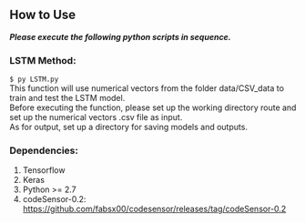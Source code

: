 ## How to Use

***Please execute the following python scripts in sequence.***

### LSTM Method:

`$ py LSTM.py` <br>
This function will use numerical vectors from the folder data/CSV_data to train and test the LSTM model. <br>
Before executing the function, please set up the working directory route and set up the numerical vectors .csv file as input. <br> As for output, set up a directory for saving models and outputs.

### Dependencies:
1. Tensorflow
1. Keras
1. Python >= 2.7
1. codeSensor-0.2: https://github.com/fabsx00/codesensor/releases/tag/codeSensor-0.2
